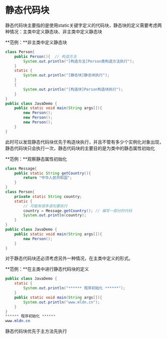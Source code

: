 # 静态代码块

静态代码块主要指的是使用static关键字定义的代码块，静态块的定义需要考虑两种情况：主类中定义静态块、非主类中定义静态块

**范例：**非主类中定义静态块

```java
class Person{
    public Person(){  // 构造方法
        System.out.println("[构造方法]Person类构造方法执行");
    }
    static {
        System.out.println("[静态块]静态块执行");
    }
    {
        System.out.println("[构造块]Person构造块执行");
    }
}
public class JavaDemo {
    public static void main(String args[]){
        new Person();
        new Person();
        new Person();
    }
}
```

此时可以发现静态代码块优先于构造块执行，并且不管有多少个实例化对象出现，静态代码块只会执行一次，静态代码块的主要目的是为类中的静态属性初始化

**范例：**观察静态属性初始化

```java
class Message{
    public static String getCountry(){
        return "中华人民共和国";
    }
}
class Person{
    private static String country;
    static {
        // 可能有很多语句要执行
        country = Message.getCountry(); // 编写一部分的代码
        System.out.println(country);
    }
}
public class JavaDemo {
    public static void main(String args[]){
        new Person();
    }
}
```

对于静态代码块还必须考虑另外一种情况，在主类中定义的形式。

**范例：**在主类中进行静态代码块的定义

```java
public class JavaDemo {
    static {
        System.out.println("****** 程序初始化 ******");
    }
    public static void main(String args[]){
        System.out.println("www.mldn.cn");
    }
}
****** 程序初始化 ******
www.mldn.cn
```

静态代码块优先于主方法先执行

